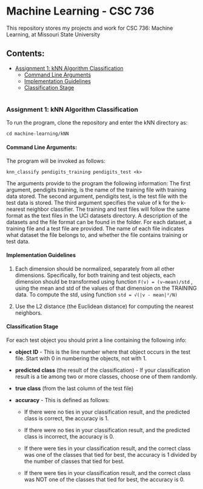 # Machine Learning - CSC 736

This repository stores my projects and work for CSC 736: Machine Learning, at Missouri State University

## Contents:  
 * [Assignment 1: kNN Algorithm Classification](#assignment-1-knn-algorithm-classification)  
   * [Command Line Arguments](#command-line-arguments)  
   * [Implementation Guidelines](#implementation-guidelines)  
   * [Classification Stage](#classification-stage)  
   
#  

### Assignment 1: kNN Algorithm Classification

To run the program, clone the repository and enter the kNN directory as:

```
cd machine-learning/kNN
```

#### Command Line Arguments:

The program will be invoked as follows:

```
knn_classify pendigits_training pendigits_test <k>
```
The arguments provide to the program the following information: The first argument, pendigits training, is the name of the training file with training data stored. The second argument, pendigits test, is the test file with the test data is stored. The third argument
specifies the value of k for the k-nearest neighbor classifier. The training and test files will follow the same format as the text files in the UCI datasets directory. A description of the datasets and the file format can be found in the folder. For each dataset, a training file and a test file are provided. The name of each file indicates what dataset the file belongs to, and whether the file contains training or test data.  

#### Implementation Guidelines  

1. Each dimension should be normalized, separately from all other dimensions. Specifically, for both training and test objects, each dimension should be transformed using
function ```F(v) = (v−mean)/std``` , using the mean and std of the values of that dimension on
the TRAINING data. To compute the std, using function ```std = √(|v - mean|²/N)```  

2. Use the L2 distance (the Euclidean distance) for computing the nearest neighbors.  

#### Classification Stage  

For each test object you should print a line containing the following info:
* **object ID** - This is the line number where that object occurs in the test file. Start with
0 in numbering the objects, not with 1.
* **predicted class** (the result of the classification) - If your classification result is a tie
among two or more classes, choose one of them randomly.
* **true class** (from the last column of the test file)
* **accuracy** - This is defined as follows:  

  * If there were no ties in your classification result, and the predicted class is correct,
the accuracy is 1.  

  * If there were no ties in your classification result, and the predicted class is incorrect, the accuracy is 0.  
  
  * If there were ties in your classification result, and the correct class was one of the
classes that tied for best, the accuracy is 1 divided by the number of classes that
tied for best.  

  * If there were ties in your classification result, and the correct class was NOT one
of the classes that tied for best, the accuracy is 0.  
